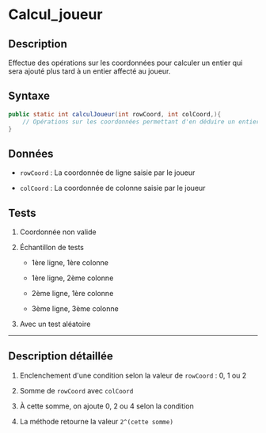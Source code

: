 # Calcul_joueur

## Description

Effectue des opérations sur les coordonnées pour calculer un entier qui sera ajouté plus tard à un entier affecté au joueur.

## Syntaxe

```java
public static int calculJoueur(int rowCoord, int colCoord,){
    // Opérations sur les coordonnées permettant d'en déduire un entier
}
```

## Données

- `rowCoord` : La coordonnée de ligne saisie par le joueur

- `colCoord` : La coordonnée de colonne saisie par le joueur

## Tests

1. Coordonnée non valide

2. Échantillon de tests
   
   - 1ère ligne, 1ère colonne
   
   - 1ère ligne, 2ème colonne
   
   - 2ème ligne, 1ère colonne
   
   - 3ème ligne, 3ème colonne

3. Avec un test aléatoire

---

## Description détaillée

1. Enclenchement d'une condition selon la valeur de `rowCoord` : 0, 1 ou 2

2. Somme de `rowCoord` avec `colCoord`

3. À cette somme, on ajoute 0, 2 ou 4 selon la condition

4. La méthode retourne la valeur `2^(cette somme)`
